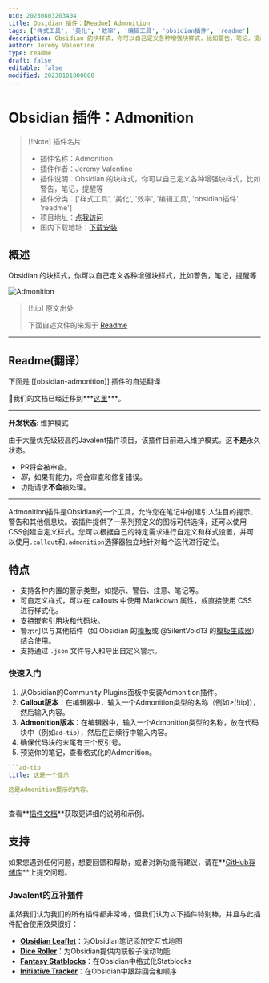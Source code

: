 ```yaml
---
uid: 20230803203404
title: Obsidian 插件：【Readme】Admonition
tags: ['样式工具', '美化', '效率', '编辑工具', 'obsidian插件', 'readme']
description: Obsidian 的块样式，你可以自己定义各种增强块样式，比如警告，笔记，提醒等
author: Jeremy Valentine
type: readme
draft: false
editable: false
modified: 20230101000000
---
```


# Obsidian 插件：Admonition

> [!Note] 插件名片
> - 插件名称：Admonition
> - 插件作者：Jeremy Valentine
> - 插件说明：Obsidian 的块样式，你可以自己定义各种增强块样式，比如警告，笔记，提醒等
> - 插件分类：['样式工具', '美化', '效率', '编辑工具', 'obsidian插件', 'readme']
> - 项目地址：[点我访问](https://github.com/javalent/admonitions)
> - 国内下载地址：[下载安装](https://pkmer.cn/products/plugin/pluginMarket/?obsidian-admonition)

## 概述

Obsidian 的块样式，你可以自己定义各种增强块样式，比如警告，笔记，提醒等

![Admonition](https://cdn.pkmer.cn/covers/obsidian-admonition.PNG!pkmer)

> [!tip] 原文出处
> 
>下面自述文件的来源于 [Readme](https://ghproxy.net/https://raw.githubusercontent.com/javalent/admonitions/main/README.md)
> 

---

## Readme(翻译）

下面是 [[obsidian-admonition]] 插件的自述翻译


🥇我们的文档已经迁移到***[这里](https://plugins.javalent.com/admonitions)***。



---

**开发状态**: 维护模式

由于大量优先级较高的Javalent插件项目，该插件目前进入维护模式。这**不是**永久状态。
- PR将会被审查。
- *耶*，如果有能力，将会审查和修复错误。
- 功能请求**不会**被处理。

---

Admonition插件是Obsidian的一个工具，允许您在笔记中创建引人注目的提示、警告和其他信息块。该插件提供了一系列预定义的图标可供选择，还可以使用CSS创建自定义样式。您可以根据自己的特定需求进行自定义和样式设置，并可以使用`.callout`和`.admonition`选择器独立地针对每个迭代进行定位。
## 特点

- 支持各种内置的警示类型，如提示、警告、注意、笔记等。
- 可自定义样式，可以在 callouts 中使用 Markdown 属性，或直接使用 CSS 进行样式化。
- 支持嵌套引用块和代码块。
- 警示可以与其他插件（如 Obsidian 的[模板](https://help.obsidian.md/Plugins/Templates)或 @SilentVoid13 的[模板生成器](https://github.com/SilentVoid13/Templater)）结合使用。
- 支持通过 `.json` 文件导入和导出自定义警示。

### 快速入门

1. 从Obsidian的Community Plugins面板中安装Admonition插件。
2. **Callout版本**：在编辑器中，输入一个Admonition类型的名称（例如>[!tip]），然后输入内容。
3. **Admonition版本**：在编辑器中，输入一个Admonition类型的名称，放在代码块中（例如```ad-tip```），然后在后续行中输入内容。
4. 确保代码块的末尾有三个反引号。
5. 预览你的笔记，查看格式化的Admonition。

````yaml
```ad-tip
title: 这是一个提示

这是Admonition提示的内容。
```
````

查看**[插件文档](https://plugins.javalent.com/admonitions)**获取更详细的说明和示例。

## 支持

如果您遇到任何问题，想要回馈和帮助，或者对新功能有建议，请在**[GitHub存储库](https://github.com/javalent/admonitions/issues)**上提交问题。

### Javalent的互补插件

虽然我们认为我们的所有插件都非常棒，但我们认为以下插件特别棒，并且与此插件配合使用效果很好：

- **[Obsidian Leaflet](https://github.com/valentine195/obsidian-leaflet-plugin)**：为Obsidian笔记添加交互式地图
- **[Dice Roller](https://github.com/valentine195/obsidian-dice-roller)**：为Obsidian提供内联骰子滚动功能
- **[Fantasy Statblocks](https://github.com/valentine195/obsidian-5e-statblocks)**：在Obsidian中格式化Statblocks
- **[Initiative Tracker](https://github.com/valentine195/obsidian-initiative-tracker)**：在Obsidian中跟踪回合和顺序



